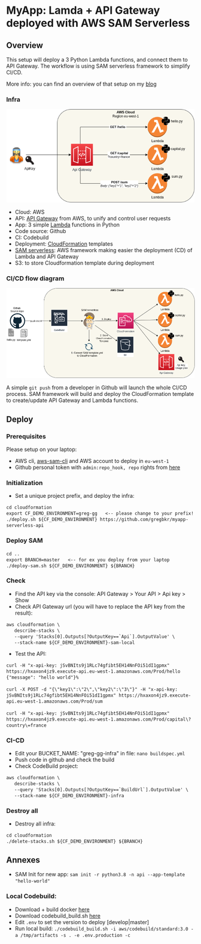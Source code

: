 # MyApp: Lamda + API Gateway deployed with AWS SAM Serverless

## Overview
This setup will deploy a 3 Python Lambda functions, and connect them to API Gateway.
The workflow is using SAM serverless framework to simplify CI/CD.

More info: you can find an overview of that setup on my [blog](https://greg.satoshi.tech/sam-serverless)

### Infra
![Infra](./.github/images/myapp-api-infra.png)

- Cloud: AWS
- API: [API Gateway](https://aws.amazon.com/api-gateway) from AWS, to unify and control user requests
- App: 3 simple [Lambda](https://aws.amazon.com/lambda/) functions in Python
- Code source: Github
- CI: Codebuild
- Deployment: [CloudFormation](https://aws.amazon.com/cloudformation) templates
- [SAM serverless](https://aws.amazon.com/serverless/sam): AWS framework making easier the deployment (CD) of Lambda and API Gateway
- S3: to store Cloudformation template during deployment

### CI/CD flow diagram

![CI/CD](./.github/images/myapp-api-cicd.png)

A simple `git push` from a developer in Github will launch the whole CI/CD process. SAM framework will build and deploy the CloudFormation template to create/update API Gateway and Lambda functions.

## Deploy

### Prerequisites
Please setup on your laptop:
- AWS cli, [aws-sam-cli](https://docs.aws.amazon.com/serverless-application-model/latest/developerguide/serverless-sam-cli-install.html) and AWS account to deploy in `eu-west-1`
- Github personal token with `admin:repo_hook, repo` rights from [here](https://github.com/settings/tokens)

### Initialization
- Set a unique project prefix, and deploy the infra:
```
cd cloudformation
export CF_DEMO_ENVIRONMENT=greg-gg   <-- please change to your prefix!
./deploy.sh ${CF_DEMO_ENVIRONMENT} https://github.com/gregbkr/myapp-serverless-api
```

### Deploy SAM
```
cd ..
export BRANCH=master   <-- for ex you deploy from your laptop
./deploy-sam.sh ${CF_DEMO_ENVIRONMENT} ${BRANCH}
```

### Check
- Find the API key via the console: API Gateway > Your API > Api key > Show
- Check API Gateway url (you will have to replace the API key from the result): 
```
aws cloudformation \
   describe-stacks \
   --query 'Stacks[0].Outputs[?OutputKey==`Api`].OutputValue' \
   --stack-name ${CF_DEMO_ENVIRONMENT}-sam-local
```
- Test the API: 
```
curl -H "x-api-key: jSvBNIts9j1RLc74gfibt5EH14NnFOi51dI1gpmx" https://hxaxon4jz9.execute-api.eu-west-1.amazonaws.com/Prod/hello
{"message": "hello world"}%

curl -X POST -d "{\"key1\":\"2\",\"key2\":\"3\"}" -H "x-api-key: jSvBNIts9j1RLc74gfibt5EH14NnFOi51dI1gpmx" https://hxaxon4jz9.execute-api.eu-west-1.amazonaws.com/Prod/sum

curl -H "x-api-key: jSvBNIts9j1RLc74gfibt5EH14NnFOi51dI1gpmx" https://hxaxon4jz9.execute-api.eu-west-1.amazonaws.com/Prod/capital\?country\=france
```

### CI-CD
- Edit your BUCKET_NAME: "greg-gg-infra" in file: `nano buildspec.yml` 
- Push code in github and check the build
- Check CodeBuild project:
```
aws cloudformation \
   describe-stacks \
   --query 'Stacks[0].Outputs[?OutputKey==`BuildUrl`].OutputValue' \
   --stack-name ${CF_DEMO_ENVIRONMENT}-infra
```

### Destroy all
- Destroy all infra: 
```
cd cloudformation
./delete-stacks.sh ${CF_DEMO_ENVIRONMENT} ${BRANCH}
```

## Annexes
- SAM Init for new app: `sam init -r python3.8 -n api --app-template "hello-world"`

### Local Codebuild: 
- Download + build docker [here](https://github.com/aws/aws-codebuild-docker-images/tree/master/ubuntu/standard/3.0)
- Download codebuild_build.sh [here](https://github.com/aws/aws-codebuild-docker-images/blob/master/local_builds/codebuild_build.sh)
- Edit `.env` to set the version to deploy [develop|master]
- Run local build: `./codebuild_build.sh -i aws/codebuild/standard:3.0 -a /tmp/artifacts -s . -e .env.production -c`